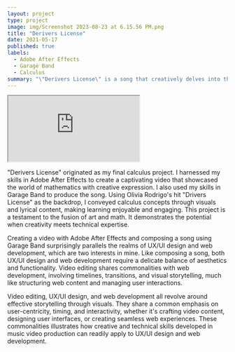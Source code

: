 ```yaml
---
layout: project
type: project
image: img/Screenshot 2023-08-23 at 6.15.56 PM.png
title: "Derivers License"
date: 2021-05-17
published: true
labels:
  - Adobe After Effects
  - Garage Band
  - Calculus
summary: "\"Derivers License\" is a song that creatively delves into the topic of calculus derivatives. It was composed and directed by me, Shedrick Ulibas, and cleverly uses the melody of Olivia Rodrigo's hit song \"Drivers License\" to explore mathematical concepts, making it a unique and educational adaptation."
---
```



<div class="ratio ratio-16x9">
  <iframe src="https://www.youtube.com/embed/A1G0Yn_G3fE" title="YouTube video" allowfullscreen></iframe>
</div>

"Derivers License" originated as my final calculus project. I harnessed my skills in Adobe After Effects to create a captivating video that showcased the world of mathematics with creative expression. I also used my skills in Garage Band to produce the song. Using Olivia Rodrigo's hit "Drivers License" as the backdrop, I conveyed calculus concepts through visuals and lyrical content, making learning enjoyable and engaging. This project is a testament to the fusion of art and math. It demonstrates the potential when creativity meets technical expertise.

Creating a video with Adobe After Effects and composing a song using Garage Band surprisingly parallels the realms of UX/UI design and web development, which are two interests in mine. Like composing a song, both UX/UI design and web development require a delicate balance of aesthetics and functionality. Video editing shares commonalities with web development, involving timelines, transitions, and visual storytelling, much like structuring web content and managing user interactions.

Video editing, UX/UI design, and web development all revolve around effective storytelling through visuals. They share a common emphasis on user-centricity, timing, and interactivity, whether it's crafting video content, designing user interfaces, or creating seamless web experiences. These commonalities illustrates how creative and technical skills developed in music video production can readily apply to UX/UI design and web development.
